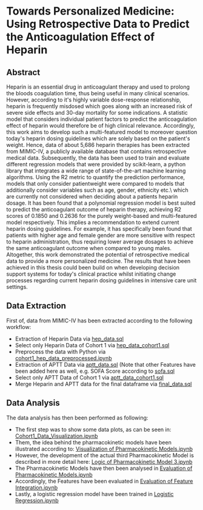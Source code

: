 # Towards Personalized Medicine: Using Retrospective Data to Predict the Anticoagulation Effect of Heparin

## Abstract
Heparin is an essential drug in anticoagulant therapy and used to prolong the bloods coagulation time, thus being useful in many clinical scenarios. However, according to it's highly variable dose-response relationship, heparin is frequently misdosed which goes along with an increased risk of severe side effects and 30-day mortality for some indications. A statistic model that considers individual patient factors to predict the anticoagulation effect of heparin would therefore be of high clinical relevance. Accordingly, this work aims to develop such a multi-featured model to moreover question today's heparin dosing guidelines which are solely based on the patient's weight. Hence, data of about 5,686 heparin therapies has been extracted from MIMIC-IV, a publicly available database that contains retrospective medical data. Subsequently, the data has been used to train and evaluate different regression models that were provided by scikit-learn, a python library that integrates a wide range of state-of-the-art machine learning algorithms. Using the R2 metric to quantify the prediction performance, models that only consider patientweight were compared to models that additionally consider variables such as age, gender, ethnicity etc.\ which are currently not considered when deciding about a patients heparin dosage. It has been found that a polynomial regression model is best suited to predict the anticoagulant outcome of heparin therapy, achieving R2 scores of 0.1850 and 0.2636 for the purely weight-based and multi-featured model respectively. This implies a recommendation to extend current heparin dosing guidelines. For example, it has specifically been found that patients with higher age and female gender are more sensitive with respect to heparin administration, thus requiring lower average dosages to achieve the same anticoagulant outcome when compared to young males. Altogether, this work demonstrated the potential of retrospective medical data to provide a more personalized medicine. The results that have been achieved in this thesis could been build on when developing decision support systems for today's clinical practice whilst initiating change processes regarding current heparin dosing guidelines in intensive care unit settings.

## Data Extraction
First of, data from MIMIC-IV has been extracted according to the following workflow:

* Extraction of Heparin Data via [hep_data.sql](./data_extraction/hep_data.sql)
* Select only Heparin Data of Cohort 1 via [hep_data_cohort1.sql](./data_extraction/hep_data_cohort1.sql)
* Preprocess the data with Python via [cohort1_hep_data_preprocessed.ipynb](./data_extraction/cohort1_hep_data_preprocessed.ipynb)
* Extraction of APTT Data via [aptt_data.sql](./data_extraction/aptt_data.sql) (Note that other Features have been added here as well, e.g. SOFA Score according to [sofa.sql](./data_extraction/sofa.sql)
* Select only APTT Data of Cohort 1 via [aptt_data_cohort1.sql](./data_extraction/aptt_data_cohort1.sql)
* Merge Heparin and APTT data for the final dataframe via [final_data.sql](./data_extraction/final_data.sql)

## Data Analysis
The data analysis has then been performed as following:

* The first step was to show some data plots, as can be seen in: [Cohort1_Data_Visualization.ipynb](./data_analysis/Cohort1_Data_Visualization.ipynb)
* Them, the idea behind the pharmacokinetic models have been illustrated according to: [Visualization of Pharmacokinetic Models.ipynb](./data_analysis/Visualization%20of%20Pharmacokinetic%20Models.ipynb)
* However, the development of the actual third Pharmacokinetic Model is described in more detail here: [Logic of Pharmacokinetic Model 3.ipynb](./data_analysis/Logic%20of%20Pharmacokinetic%20Model%203.ipynb)
* The Pharmacokinetic Models have then been analysed in [Evaluation of Pharmacokinetic Models.ipynb](./data_analysis/Evaluation%20of%20Pharmacokinetic%20Models.ipynb)
* Accordingly, the Features have been evaluated in [Evaluation of Feature Integration.ipynb](/data_analysis/Evaluation%20of%20Feature%20Integration.ipynb)
* Lastly, a logistic regression model have been trained in [Logistic Regression.ipynb](./data_analysis/Logistic%20Regression.ipynb)
